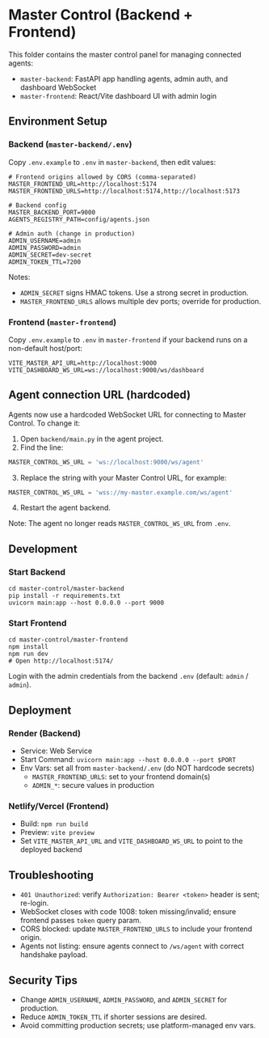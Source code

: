 # Master Control (Backend + Frontend)

This folder contains the master control panel for managing connected agents:
- `master-backend`: FastAPI app handling agents, admin auth, and dashboard WebSocket
- `master-frontend`: React/Vite dashboard UI with admin login

## Environment Setup

### Backend (`master-backend/.env`)
Copy `.env.example` to `.env` in `master-backend`, then edit values:

```
# Frontend origins allowed by CORS (comma-separated)
MASTER_FRONTEND_URL=http://localhost:5174
MASTER_FRONTEND_URLS=http://localhost:5174,http://localhost:5173

# Backend config
MASTER_BACKEND_PORT=9000
AGENTS_REGISTRY_PATH=config/agents.json

# Admin auth (change in production)
ADMIN_USERNAME=admin
ADMIN_PASSWORD=admin
ADMIN_SECRET=dev-secret
ADMIN_TOKEN_TTL=7200
```

Notes:
- `ADMIN_SECRET` signs HMAC tokens. Use a strong secret in production.
- `MASTER_FRONTEND_URLS` allows multiple dev ports; override for production.

### Frontend (`master-frontend`)
Copy `.env.example` to `.env` in `master-frontend` if your backend runs on a non-default host/port:

```
VITE_MASTER_API_URL=http://localhost:9000
VITE_DASHBOARD_WS_URL=ws://localhost:9000/ws/dashboard
```

## Agent connection URL (hardcoded)

Agents now use a hardcoded WebSocket URL for connecting to Master Control.
To change it:

1. Open `backend/main.py` in the agent project.
2. Find the line:

```python
MASTER_CONTROL_WS_URL = 'ws://localhost:9000/ws/agent'
```

3. Replace the string with your Master Control URL, for example:

```python
MASTER_CONTROL_WS_URL = 'wss://my-master.example.com/ws/agent'
```

4. Restart the agent backend.

Note: The agent no longer reads `MASTER_CONTROL_WS_URL` from `.env`.

## Development

### Start Backend
```
cd master-control/master-backend
pip install -r requirements.txt
uvicorn main:app --host 0.0.0.0 --port 9000
```

### Start Frontend
```
cd master-control/master-frontend
npm install
npm run dev
# Open http://localhost:5174/
```

Login with the admin credentials from the backend `.env` (default: `admin` / `admin`).

## Deployment

### Render (Backend)
- Service: Web Service
- Start Command: `uvicorn main:app --host 0.0.0.0 --port $PORT`
- Env Vars: set all from `master-backend/.env` (do NOT hardcode secrets)
  - `MASTER_FRONTEND_URLS`: set to your frontend domain(s)
  - `ADMIN_*`: secure values in production

### Netlify/Vercel (Frontend)
- Build: `npm run build`
- Preview: `vite preview`
- Set `VITE_MASTER_API_URL` and `VITE_DASHBOARD_WS_URL` to point to the deployed backend

## Troubleshooting
- `401 Unauthorized`: verify `Authorization: Bearer <token>` header is sent; re-login.
- WebSocket closes with code 1008: token missing/invalid; ensure frontend passes `token` query param.
- CORS blocked: update `MASTER_FRONTEND_URLS` to include your frontend origin.
- Agents not listing: ensure agents connect to `/ws/agent` with correct handshake payload.

## Security Tips
- Change `ADMIN_USERNAME`, `ADMIN_PASSWORD`, and `ADMIN_SECRET` for production.
- Reduce `ADMIN_TOKEN_TTL` if shorter sessions are desired.
- Avoid committing production secrets; use platform-managed env vars.
